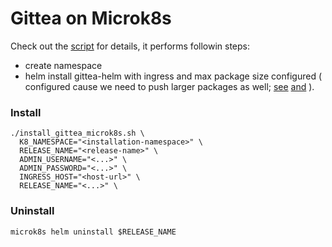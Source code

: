 # Gittea on Microk8s

Check out the [script](./install_gittea_microk8s.sh) for details, it performs followin steps:

- create namespace
- helm install gittea-helm
with ingress and max package size configured ( configured cause we need to push larger packages as well; [see](https://github.com/kubernetes/ingress-nginx/issues/4825) [and](https://kubernetes.github.io/ingress-nginx/user-guide/nginx-configuration/annotations/#custom-max-body-size) ).


### Install

```
./install_gittea_microk8s.sh \
  K8_NAMESPACE="<installation-namespace>" \
  RELEASE_NAME="<release-name>" \
  ADMIN_USERNAME="<...>" \
  ADMIN_PASSWORD="<...>" \ 
  INGRESS_HOST="<host-url>" \
  RELEASE_NAME="<...>" \
```

### Uninstall

```
microk8s helm uninstall $RELEASE_NAME
```